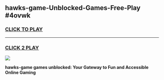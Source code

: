 
## hawks-game-Unblocked-Games-Free-Play #4ovwk
<h3>
<a href="https://us.freeplayer.one?title=hawks-game&ref=9M">CLICK TO PLAY</a></h3>
<hr>

<h3>
<a href="https://us.freeplayer.one?title=hawks-game&ref=9M">CLICK 2 PLAY</a>
  
</h3>

<a href="https://us.freeplayer.one?title=hawks-game&ref=9M"><img src="https://clearcache.store/games.png"></a>


**hawks-game games unblocked: Your Gateway to Fun and Accessible Online Gaming**
